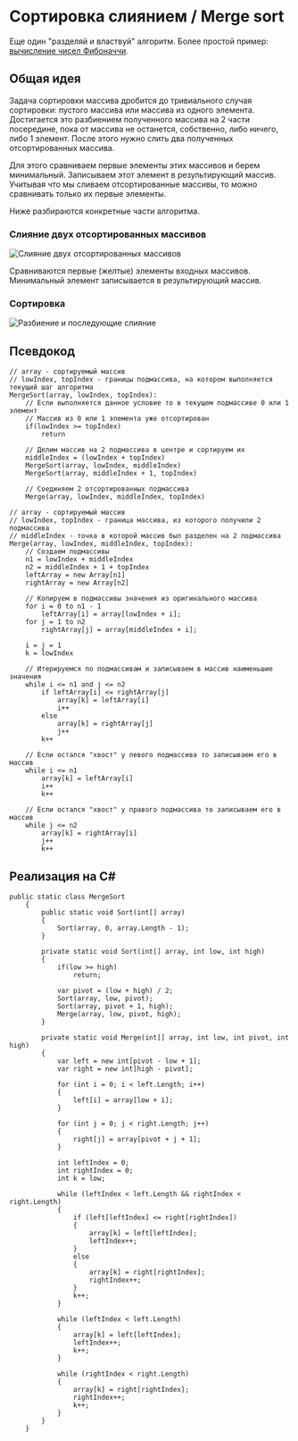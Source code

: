 ﻿# Сортировка слиянием / Merge sort
Еще один "разделяй и властвуй" алгоритм. Более простой пример: [вычисление чисел Фибоначчи](../RecursionFibonacci/fibonacci.md).

## Общая идея
Задача сортировки массива дробится до тривиального случая сортировки: пустого массива или массива из одного элемента. Достигается это разбиением полученного массива на 2 части посередине, пока от массива не останется, собственно, либо ничего, либо 1 элемент. После этого нужно слить два полученных отсортированных массива.

Для этого сравниваем первые элементы этих массивов и берем минимальный. Записываем этот элемент в результирующий массив. Учитывая что мы сливаем отсортированные массивы, то можно сравнивать только их первые элементы.

Ниже разбираются конкретные части алгоритма.

### Слияние двух отсортированных массивов
![Слияние двух отсортированных массивов](./Images/merge.png)

Сравниваются первые (желтые) элементы входных массивов. Минимальный элемент записывается в результирующий массив.

### Сортировка
![Разбиение и последующие слияние](./Images/mergeSort.png)

## Псевдокод
```
// array - сортируемый массив
// lowIndex, topIndex - границы подмассива, на котором выполняется текущий шаг алгоритма
MergeSort(array, lowIndex, topIndex):
    // Если выполняется данное условие то в текущем подмассиве 0 или 1 элемент
    // Массив из 0 или 1 элемента уже отсортирован
    if(lowIndex >= topIndex)
        return
        
    // Делим массив на 2 подмассива в центре и сортируем их
    middleIndex = (lowIndex + topIndex)  
    MergeSort(array, lowIndex, middleIndex)   
    MergeSort(array, middleIndex + 1, topIndex)
    
    // Соединяем 2 отсортированных подмассива
    Merge(array, lowIndex, middleIndex, topIndex)
```
```
// array - сортируемый массив
// lowIndex, topIndex - граница массива, из которого получили 2 подмассива
// middleIndex - точка в которой массив был разделен на 2 подмассива
Merge(array, lowIndex, middleIndex, topIndex):
    // Создаем подмассивы
    n1 = lowIndex + middleIndex
    n2 = middleIndex + 1 + topIndex
    leftArray = new Array[n1]    
    rightArray = new Array[n2]
    
    // Копируем в подмассивы значения из оригинального массива
    for i = 0 to n1 - 1
        leftArray[i] = array[lowIndex + i];
    for j = 1 to n2
        rightArray[j] = array[middleIndex + i];    
        
    i = j = 1
    k = lowIndex
    
    // Итерируемся по подмассивам и записываем в массив наименьшие значения
    while i <= n1 and j <= n2
        if leftArray[i] <= rightArray[j]
            array[k] = leftArray[i]
            i++
        else
            array[k] = rightArray[j]
            j++
        k++
        
    // Если остался "хвост" у левого подмассива то записываем его в массив
    while i <= n1
        array[k] = leftArray[i]
        i++
        k++
    
    // Если остался "хвост" у правого подмассива то записываем его в массив    
    while j <= n2
        array[k] = rightArray[i]
        j++
        k++
```
## Реализация на С#
```
public static class MergeSort
    {
        public static void Sort(int[] array)
        {
            Sort(array, 0, array.Length - 1);
        }

        private static void Sort(int[] array, int low, int high)
        {
            if(low >= high)
                return;

            var pivot = (low + high) / 2;
            Sort(array, low, pivot);
            Sort(array, pivot + 1, high);
            Merge(array, low, pivot, high);
        }

        private static void Merge(int[] array, int low, int pivot, int high)
        {
            var left = new int[pivot - low + 1];
            var right = new int[high - pivot];
            
            for (int i = 0; i < left.Length; i++)
            {
                left[i] = array[low + i];
            }
            
            for (int j = 0; j < right.Length; j++)
            {
                right[j] = array[pivot + j + 1];
            }

            int leftIndex = 0;
            int rightIndex = 0;
            int k = low;

            while (leftIndex < left.Length && rightIndex < right.Length)
            {
                if (left[leftIndex] <= right[rightIndex])
                {
                    array[k] = left[leftIndex];
                    leftIndex++;
                }
                else
                {
                    array[k] = right[rightIndex];
                    rightIndex++;
                }
                k++;
            }

            while (leftIndex < left.Length)
            {
                array[k] = left[leftIndex];
                leftIndex++;
                k++;
            }
            
            while (rightIndex < right.Length)
            {
                array[k] = right[rightIndex];
                rightIndex++;
                k++;
            }
        }
    }
```
